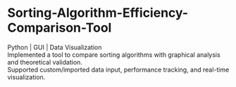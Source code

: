 # Sorting-Algorithm-Efficiency-Comparison-Tool
 Python | GUI | Data Visualization  
 Implemented a tool to compare sorting algorithms with graphical analysis and theoretical validation.  
 Supported custom/imported data input, performance tracking, and real-time visualization.
